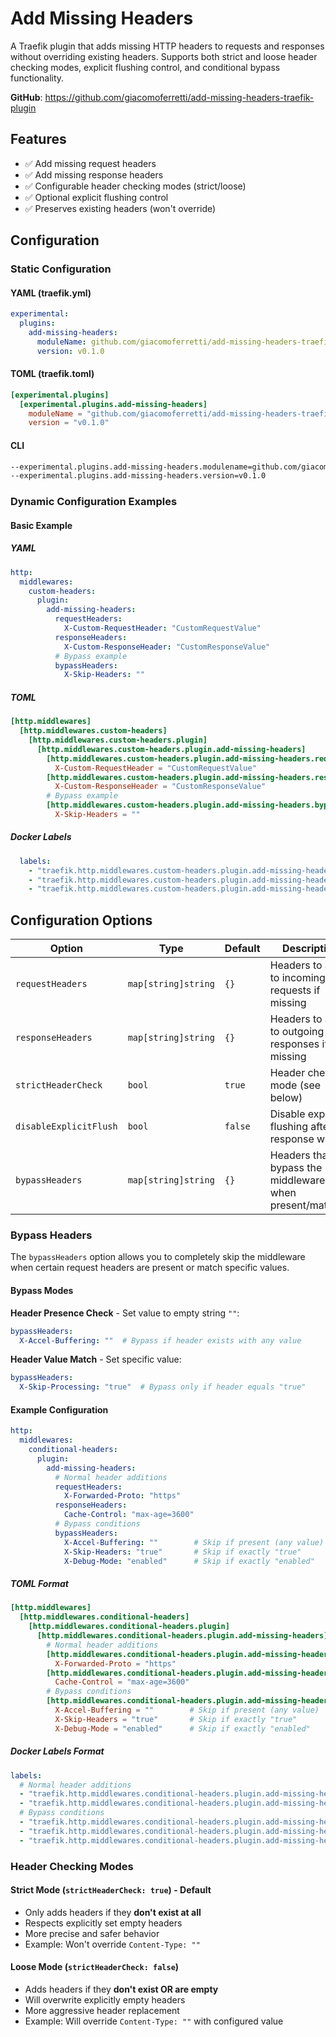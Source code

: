 # Add Missing Headers

A Traefik plugin that adds missing HTTP headers to requests and responses without overriding existing headers. Supports both strict and loose header checking modes, explicit flushing control, and conditional bypass functionality.

**GitHub**: <https://github.com/giacomoferretti/add-missing-headers-traefik-plugin>

## Features

- ✅ Add missing request headers
- ✅ Add missing response headers
- ✅ Configurable header checking modes (strict/loose)
- ✅ Optional explicit flushing control
- ✅ Preserves existing headers (won't override)

## Configuration

### Static Configuration

#### YAML (traefik.yml)

```yaml
experimental:
  plugins:
    add-missing-headers:
      moduleName: github.com/giacomoferretti/add-missing-headers-traefik-plugin
      version: v0.1.0
```

#### TOML (traefik.toml)

```toml
[experimental.plugins]
  [experimental.plugins.add-missing-headers]
    moduleName = "github.com/giacomoferretti/add-missing-headers-traefik-plugin"
    version = "v0.1.0"
```

#### CLI

```bash
--experimental.plugins.add-missing-headers.modulename=github.com/giacomoferretti/add-missing-headers-traefik-plugin \
--experimental.plugins.add-missing-headers.version=v0.1.0
```

### Dynamic Configuration Examples

#### Basic Example

##### YAML

```yaml
http:
  middlewares:
    custom-headers:
      plugin:
        add-missing-headers:
          requestHeaders:
            X-Custom-RequestHeader: "CustomRequestValue"
          responseHeaders:
            X-Custom-ResponseHeader: "CustomResponseValue"
          # Bypass example
          bypassHeaders:
            X-Skip-Headers: ""
```

##### TOML

```toml
[http.middlewares]
  [http.middlewares.custom-headers]
    [http.middlewares.custom-headers.plugin]
      [http.middlewares.custom-headers.plugin.add-missing-headers]
        [http.middlewares.custom-headers.plugin.add-missing-headers.requestHeaders]
          X-Custom-RequestHeader = "CustomRequestValue"
        [http.middlewares.custom-headers.plugin.add-missing-headers.responseHeaders]
          X-Custom-ResponseHeader = "CustomResponseValue"
        # Bypass example
        [http.middlewares.custom-headers.plugin.add-missing-headers.bypassHeaders]
          X-Skip-Headers = ""
```

##### Docker Labels

```yaml
  labels:
    - "traefik.http.middlewares.custom-headers.plugin.add-missing-headers.requestHeaders.X-Custom-RequestHeader=CustomRequestValue"
    - "traefik.http.middlewares.custom-headers.plugin.add-missing-headers.responseHeaders.X-Custom-ResponseHeader=CustomResponseValue"
    - "traefik.http.middlewares.custom-headers.plugin.add-missing-headers.bypassHeaders.X-Skip-Headers="
```

## Configuration Options

| Option                 | Type                | Default | Description                                             |
| ---------------------- | ------------------- | ------- | ------------------------------------------------------- |
| `requestHeaders`       | `map[string]string` | `{}`    | Headers to add to incoming requests if missing          |
| `responseHeaders`      | `map[string]string` | `{}`    | Headers to add to outgoing responses if missing         |
| `strictHeaderCheck`    | `bool`              | `true`  | Header checking mode (see below)                        |
| `disableExplicitFlush` | `bool`              | `false` | Disable explicit flushing after response writes         |
| `bypassHeaders`        | `map[string]string` | `{}`    | Headers that bypass the middleware when present/matched |

### Bypass Headers

The `bypassHeaders` option allows you to completely skip the middleware when certain request headers are present or match specific values.

#### Bypass Modes

**Header Presence Check** - Set value to empty string `""`:

```yaml
bypassHeaders:
  X-Accel-Buffering: ""  # Bypass if header exists with any value
```

**Header Value Match** - Set specific value:

```yaml
bypassHeaders:
  X-Skip-Processing: "true"  # Bypass only if header equals "true"
```

#### Example Configuration

```yaml
http:
  middlewares:
    conditional-headers:
      plugin:
        add-missing-headers:
          # Normal header additions
          requestHeaders:
            X-Forwarded-Proto: "https"
          responseHeaders:
            Cache-Control: "max-age=3600"
          # Bypass conditions
          bypassHeaders:
            X-Accel-Buffering: ""        # Skip if present (any value)
            X-Skip-Headers: "true"       # Skip if exactly "true"
            X-Debug-Mode: "enabled"      # Skip if exactly "enabled"
```

##### TOML Format

```toml
[http.middlewares]
  [http.middlewares.conditional-headers]
    [http.middlewares.conditional-headers.plugin]
      [http.middlewares.conditional-headers.plugin.add-missing-headers]
        # Normal header additions
        [http.middlewares.conditional-headers.plugin.add-missing-headers.requestHeaders]
          X-Forwarded-Proto = "https"
        [http.middlewares.conditional-headers.plugin.add-missing-headers.responseHeaders]
          Cache-Control = "max-age=3600"
        # Bypass conditions
        [http.middlewares.conditional-headers.plugin.add-missing-headers.bypassHeaders]
          X-Accel-Buffering = ""        # Skip if present (any value)
          X-Skip-Headers = "true"       # Skip if exactly "true"
          X-Debug-Mode = "enabled"      # Skip if exactly "enabled"
```

##### Docker Labels Format

```yaml
labels:
  # Normal header additions
  - "traefik.http.middlewares.conditional-headers.plugin.add-missing-headers.requestHeaders.X-Forwarded-Proto=https"
  - "traefik.http.middlewares.conditional-headers.plugin.add-missing-headers.responseHeaders.Cache-Control=max-age=3600"
  # Bypass conditions
  - "traefik.http.middlewares.conditional-headers.plugin.add-missing-headers.bypassHeaders.X-Accel-Buffering="
  - "traefik.http.middlewares.conditional-headers.plugin.add-missing-headers.bypassHeaders.X-Skip-Headers=true"
  - "traefik.http.middlewares.conditional-headers.plugin.add-missing-headers.bypassHeaders.X-Debug-Mode=enabled"
```

### Header Checking Modes

#### Strict Mode (`strictHeaderCheck: true`) - Default

- Only adds headers if they **don't exist at all**
- Respects explicitly set empty headers
- More precise and safer behavior
- Example: Won't override `Content-Type: ""`

#### Loose Mode (`strictHeaderCheck: false`)

- Adds headers if they **don't exist OR are empty**
- Will overwrite explicitly empty headers  
- More aggressive header replacement
- Example: Will override `Content-Type: ""` with configured value
